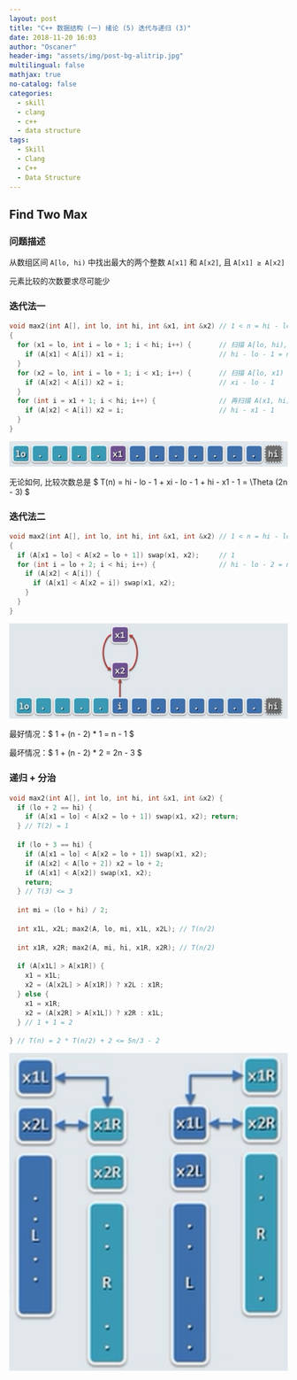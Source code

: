 ```yaml
---
layout: post
title: "C++ 数据结构 (一) 绪论 (5) 迭代与递归 (3)"
date: 2018-11-20 16:03
author: "Oscaner"
header-img: "assets/img/post-bg-alitrip.jpg"
multilingual: false
mathjax: true
no-catalog: false
categories:
  - skill
  - clang
  - c++
  - data structure
tags:
  - Skill
  - Clang
  - C++
  - Data Structure
---
```


## Find Two Max

### 问题描述

从数组区间 `A[lo, hi)` 中找出最大的两个整数 `A[x1]` 和 `A[x2]`, 且 `A[x1] ≥ A[x2]`

元素比较的次数要求尽可能少

### 迭代法一

```cpp
void max2(int A[], int lo, int hi, int &x1, int &x2) // 1 < n = hi - lo
{
  for (x1 = lo, int i = lo + 1; i < hi; i++) {       // 扫描 A[lo, hi), 找出 A[x1]
    if (A[x1] < A[i]) x1 = i;                        // hi - lo - 1 = n - 1
  }
  for (x2 = lo, int i = lo + 1; i < x1; i++) {       // 扫描 A[lo, x1)
    if (A[x2] < A[i]) x2 = i;                        // xi - lo - 1
  }
  for (int i = x1 + 1; i < hi; i++) {                // 再扫描 A(x1, hi), 找出 A[x2]
    if (A[x2] < A[i]) x2 = i;                        // hi - x1 - 1
  }
}
```

![1.png](/assets/img/in-post/skill/data-structure/post-intro-recursion-iteration-3/1.png)

无论如何, 比较次数总是 $ T(n) = hi - lo - 1 + xi - lo - 1 + hi - x1 - 1 = \Theta (2n - 3) $

### 迭代法二

```cpp
void max2(int A[], int lo, int hi, int &x1, int &x2) // 1 < n = hi - lo
{
  if (A[x1 = lo] < A[x2 = lo + 1]) swap(x1, x2);     // 1
  for (int i = lo + 2; i < hi; i++) {                // hi - lo - 2 = n - 2
    if (A[x2] < A[i]) {
      if (A[x1] < A[x2 = i]) swap(x1, x2);
    }
  }
}
```

![2.png](/assets/img/in-post/skill/data-structure/post-intro-recursion-iteration-3/2.png)

最好情况：$ 1 + (n - 2) * 1 = n - 1 $

最坏情况：$ 1 + (n - 2) * 2 = 2n - 3 $

### 递归 + 分治

```cpp
void max2(int A[], int lo, int hi, int &x1, int &x2) {
  if (lo + 2 == hi) {
    if (A[x1 = lo] < A[x2 = lo + 1]) swap(x1, x2); return;
  } // T(2) = 1

  if (lo + 3 == hi) {
    if (A[x1 = lo] < A[x2 = lo + 1]) swap(x1, x2);
    if (A[x2] < A[lo + 2]) x2 = lo + 2;
    if (A[x1] < A[x2]) swap(x1, x2);
    return;
  } // T(3) <= 3

  int mi = (lo + hi) / 2;

  int x1L, x2L; max2(A, lo, mi, x1L, x2L); // T(n/2)

  int x1R, x2R; max2(A, mi, hi, x1R, x2R); // T(n/2)

  if (A[x1L] > A[x1R]) {
    x1 = x1L;
    x2 = (A[x2L] > A[x1R]) ? x2L : x1R;
  } else {
    x1 = x1R;
    x2 = (A[x2R] > A[x1L]) ? x2R : x1L;
  } // 1 + 1 = 2

} // T(n) = 2 * T(n/2) + 2 <= 5n/3 - 2
```

![5.png](/assets/img/in-post/skill/data-structure/post-intro-recursion-iteration-3/5.png)
